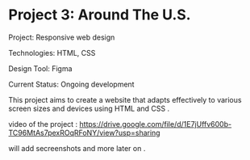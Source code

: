 # Project 3: Around The U.S.

Project: Responsive web design

Technologies: HTML, CSS

Design Tool: Figma

Current Status: Ongoing development

This project aims to create a website that adapts effectively to various screen sizes and devices using HTML and CSS .

video of the project : https://drive.google.com/file/d/1E7jUffv600b-TC96MtAs7pexROqRFoNY/view?usp=sharing

will add secreenshots and more later on .


